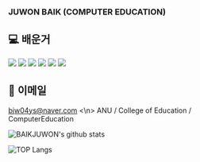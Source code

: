 ### JUWON BAIK (COMPUTER EDUCATION)


</a>

## 💻 배운거
<img src="https://img.shields.io/badge/JAVA-007396?style=for-the-badge&logo=java&logoColor=white"> <img src="https://img.shields.io/badge/mariaDB-003545?style=for-the-badge&logo=mariaDB&logoColor=white"> <img src="https://img.shields.io/badge/javascript-F7DF1E?style=for-the-badge&logo=javascript&logoColor=black"> <img src="https://img.shields.io/badge/jquery-0769AD?style=for-the-badge&logo=jquery&logoColor=white"> <img src="https://img.shields.io/badge/html-E34F26?style=for-the-badge&logo=html5&logoColor=white"> <img src="https://img.shields.io/badge/Python-3766AB?style=flat-square&logo=Python&logoColor=white"/></a>
## 📧 이메일
bjw04ys@naver.com
<\n>
ANU / College of Education / ComputerEducation


![BAIKJUWON's github stats](https://github-readme-stats.vercel.app/api?username=BAIKJUWON&show_icons=true)

![TOP Langs](https://github-readme-stats.vercel.app/api/top-langs/?username=BAIKJUWON)













